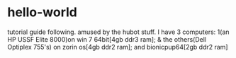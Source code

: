 # hello-world
tutorial guide following.
amused by the hubot stuff.
I have 3 computers: 1(an HP USSF Elite 8000)on win 7 64bit[4gb ddr3 ram]; & the others(Dell Optiplex 755's) on zorin os[4gb ddr2 ram]; and bionicpup64[2gb ddr2 ram] 
